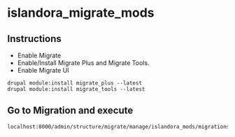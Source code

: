 # islandora_migrate_mods

## Instructions
* Enable Migrate
* Enable/Install Migrate Plus and Migrate Tools.
* Enable Migrate UI 

```
drupal module:install migrate_plus --latest
drupal module:install migrate_tools --latest
```

## Go to Migration and execute
```
localhost:8000/admin/structure/migrate/manage/islandora_mods/migrations/islandora_mods
```
